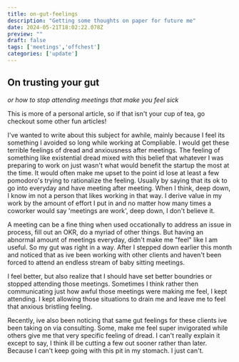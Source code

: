 ```yaml
---
title: on-gut-feelings
description: "Getting some thoughts on paper for future me"
date: 2024-05-21T18:02:22.078Z
preview: ""
draft: false
tags: ['meetings','offchest']
categories: ['update']
---
```


## On trusting your gut
_or how to stop attending meetings that make you feel sick_

This is more of a personal article, so if that isn't your cup of tea, go checkout some other fun articles!

I've wanted to write about this subject for awhile, mainly because I feel its something I avoided so long while working at Compliable. 
I would get these terrible feelings of dread and anxiousness after meetings. The feeling of something like existential dread mixed with this
belief that whatever I was preparing to work on just wasn't what would benefit the startup the most at the time. It would often make me
upset to the point id lose at least a few pomodoro's trying to rationalize the feeling. Usually by saying that its ok to go into everyday
and have meeting after meeting. When I think, deep down, I know im not a person that likes working in that way. I derive value in my work
by the amount of effort I put in and no matter how many times a coworker would say 'meetings are work', deep down, I don't believe it.

A meeting can be a fine thing when used occationally to address an issue in process, fill out an OKR, do a myriad of other things. But having
an abnormal amount of meetings everyday, didn't make me "feel" like I am useful. So my gut was right in a way. After I stepped down earlier
this month and noticed that as ive been working with other clients and haven't been forced to attend an endless stream of baby sitting meetings.

I feel better, but also realize that I should have set better boundries or stopped attending those meetings. Sometimes I think rather then
communicating just how awful those meetings were making me feel, I kept attending. I kept allowing those situations to drain me and leave me
to feel that anxious bristling feeling. 

Recently, ive also been noticing that same gut feelings for these clients ive been taking on via consulting. Some, make me feel super invigorated while
others give me that very specific feeling of dread. I can't really explain it except to say, I think ill be cutting a few out sooner rather than later.
Because I can't keep going with this pit in my stomach. I just can't.
